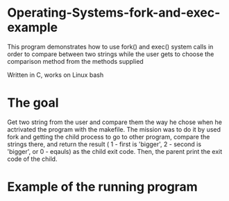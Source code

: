 # Operating-Systems-fork-and-exec-example
This program demonstrates how to use fork() and exec() system calls in order to compare between two strings while the user gets to choose the comparison method from the methods supplied

Written in C, works on Linux bash

# The goal
Get two string from the user and compare them the way he chose when he actrivated the program with the makefile.
The mission was to do it by used fork and getting the child process to go to other program, compare the strings there, and return the result ( 1 - first is 'bigger', 2 - second is 'bigger', or 0 - eqauls) as the child exit code. Then, the parent print the exit code of the child.

# Example of the running program
